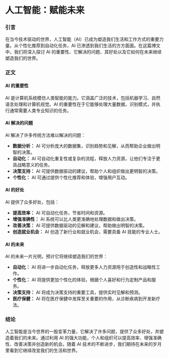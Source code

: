 # 人工智能：赋能未来

### 引言

在当今技术驱动的世界，人工智能（AI）已成为塑造我们生活和工作方式的重要力量。从个性化推荐到自动化任务，AI 已渗透到我们生活的方方面面。在这篇博文中，我们将深入探讨 AI 的重要性、它解决的问题、其好处以及它如何在未来继续塑造我们的世界。

### 正文

#### AI 的重要性

AI 是计算机系统模仿人类智能的能力。它涵盖广泛的技术，包括机器学习、自然语言处理和计算机视觉。AI 的重要性在于它能够处理大量数据，识别模式，并执行通常需要人类专业知识的任务。

#### AI 解决的问题

AI 解决了许多传统方法难以解决的问题：

- **数据分析：** AI 可分析庞大的数据集，识别趋势和见解，从而帮助企业做出明智的决策。
- **自动化：** AI 可自动化重复性或复杂的流程，释放人力资源，让他们专注于更具战略意义的任务。
- **决策支持：** AI 可提供数据驱动的建议，帮助个人和组织做出更明智的决策。
- **个性化：** AI 可通过提供个性化推荐和体验，增强用户互动。

#### AI 的好处

AI 提供了众多好处，包括：

- **提高效率：** AI 可自动化任务，节省时间和资源。
- **增强准确性：** AI 系统可以比人类更准确地处理数据和做出决策。
- **改善决策：** AI 可提供数据驱动的见解和建议，帮助做出明智的决策。
- **创造就业机会：** AI 创造了新行业和就业机会，需要具备 AI 技能的专业人士。

#### AI 的未来

AI 的未来一片光明，预计它将继续塑造我们的世界：

- **自动化：** AI 将进一步自动化任务，释放更多人力资源用于创造性和战略性工作。
- **个性化：** AI 将提供更加个性化的体验，根据个人喜好和行为定制产品和服务。
- **决策支持：** AI 将成为决策支持的重要工具，提供实时见解和预测。
- **医疗保健：** AI 将在医疗保健中发挥至关重要的作用，从诊断疾病到开发新疗法。

### 结论

人工智能是当今世界的一股变革力量，它解决了许多问题，提供了众多好处，并塑造着我们的未来。通过利用 AI 的强大功能，个人和组织可以提高效率、增强准确性、改善决策并创造新的机会。随着 AI 技术的不断进步，我们期待在未来的岁月里看到它继续改变我们的生活和世界。
